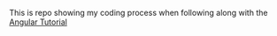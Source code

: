 This is repo showing my coding process when following along with the [Angular Tutorial](https://angular.io/tutorial/first-app)
